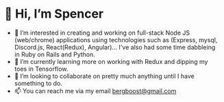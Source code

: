 # 👋 Hi, I’m Spencer
- 👀 I’m interested in creating and working on full-stack Node JS (web/chrome) applications using technologies such as (Express, mysql, Discord.js, React(Redux), Angular)... I've also had some time dabbleing in Ruby on Rails and Python.
- 🌱 I’m currently learning more on working with Redux and dipping my toes in Tensorflow.
- 💞️ I’m looking to collaborate on pretty much anything until I have something to do.
- 📫 You can reach me via my email bergboost@gmail.com
